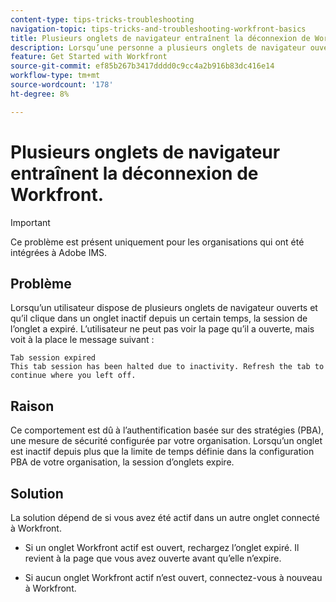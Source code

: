 ```yaml
---
content-type: tips-tricks-troubleshooting
navigation-topic: tips-tricks-and-troubleshooting-workfront-basics
title: Plusieurs onglets de navigateur entraînent la déconnexion de Workfront.
description: Lorsqu’une personne a plusieurs onglets de navigateur ouverts, Workfront peut se déconnecter automatiquement.
feature: Get Started with Workfront
source-git-commit: ef85b267b3417dddd0c9cc4a2b916b83dc416e14
workflow-type: tm+mt
source-wordcount: '178'
ht-degree: 8%

---
```


# Plusieurs onglets de navigateur entraînent la déconnexion de Workfront.

>[!IMPORTANT]
>
>Ce problème est présent uniquement pour les organisations qui ont été intégrées à Adobe IMS.

## Problème

Lorsqu’un utilisateur dispose de plusieurs onglets de navigateur ouverts et qu’il clique dans un onglet inactif depuis un certain temps, la session de l’onglet a expiré. L’utilisateur ne peut pas voir la page qu’il a ouverte, mais voit à la place le message suivant :

```
Tab session expired
This tab session has been halted due to inactivity. Refresh the tab to continue where you left off.
```

## Raison

Ce comportement est dû à l’authentification basée sur des stratégies (PBA), une mesure de sécurité configurée par votre organisation. Lorsqu’un onglet est inactif depuis plus que la limite de temps définie dans la configuration PBA de votre organisation, la session d’onglets expire.

## Solution

La solution dépend de si vous avez été actif dans un autre onglet connecté à Workfront.

* Si un onglet Workfront actif est ouvert, rechargez l’onglet expiré. Il revient à la page que vous avez ouverte avant qu’elle n’expire.

* Si aucun onglet Workfront actif n’est ouvert, connectez-vous à nouveau à Workfront.